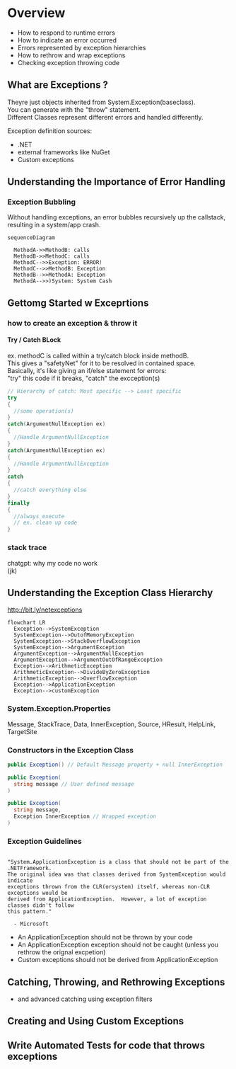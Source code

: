 # Overview

- How to respond to runtime errors
- How to indicate an error occurred
- Errors represented by exception hierarchies
- How to rethrow and wrap exceptions
- Checking exception throwing code

## What are Exceptions ?

Theyre just objects inherited from System.Exception(baseclass).  
You can generate with the "throw" statement.  
Different Classes represent different errors and handled differently.

Exception definition sources:

- .NET
- external frameworks like NuGet
- Custom exceptions

## Understanding the Importance of Error Handling

### Exception Bubbling

Without handling exceptions, an error bubbles recursively up the callstack, resulting in a system/app crash.

```mermaid
sequenceDiagram

  MethodA->>MethodB: calls
  MethodB->>MethodC: calls
  MethodC-->>Exception: ERROR!
  MethodC-->>MethodB: Exception
  MethodB-->>MethodA: Exception
  MethodA-->>)System: System Cash
```

## Gettomg Started w Exceprtions

### how to create an exception & throw it

#### Try / Catch BLock

ex. methodC is called within a try/catch block inside methodB.  
This gives a "safetyNet" for it to be resolved in contained space.  
Basically, it's like giving an if/else statement for errors:  
"try" this code if it breaks,
"catch" the excception(s)

```c#
// Hierarchy of catch: Most specific --> Least specific
try
{
  //some operation(s)
}
catch(ArgumentNullException ex)
{
  //Handle ArgumentNullException
}
catch(ArgumentNullException ex)
{
  //Handle ArgumentNullException
}
catch
{
  //catch everything else
}
finally
{
  //always execute
  // ex. clean up code
}
```

### stack trace

chatgpt: why my code no work  
(jk)

## Understanding the Exception Class Hierarchy

<http://bit.ly/netexceptions>

```mermaid
flowchart LR
  Exception-->SystemException
  SystemException-->OutofMemoryException
  SystemException-->StackOverflowException
  SystemException-->ArgumentException
  ArgumentException-->ArgumentNullException
  ArgumentException-->ArgumentOutOfRangeException
  Exception-->ArithmeticException
  ArithmeticException-->DivideByZeroException
  ArithmeticException-->OverflowException
  Exception-->ApplicationException
  Exception-->customException
```

### System.Exception.Properties

Message, StackTrace, Data, InnerException, Source, HResult, HelpLink, TargetSite

### Constructors in the Exception Class

```c#
public Exception() // Default Message property + null InnerException

public Exception(
  string message // User defined message
)

public Exception(
  string message,
  Exception InnerException // Wrapped exception
)
```

### Exception Guidelines

```

"System.ApplicationException is a class that should not be part of the .NETFramework.
The original idea was that classes derived from SystemException would indicate
exceptions thrown from the CLR(orsystem) itself, whereas non-CLR exceptions would be
derived from ApplicationException.  However, a lot of exception classes didn't follow
this pattern."

  - Microsoft
```

- An ApplicationException should not be thrown by your code
- An ApplicationException exception should not be caught
  (unless you rethrow the orignal excpetion)
- Custom exceptions should not be derived from ApplicationException

## Catching, Throwing, and Rethrowing Exceptions

- and advanced catching using exception filters

## Creating and Using Custom Exceptions

## Write Automated Tests for code that throws exceptions
